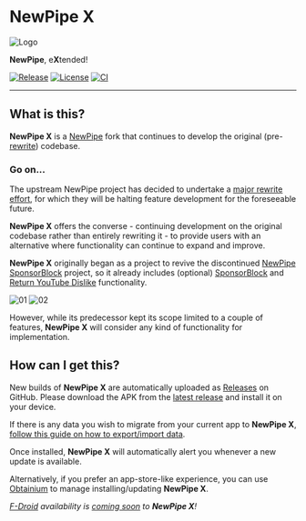 # NewPipe X
![Logo](.github/images/NewPipeX_logo_md.png)

**NewPipe**, e**X**tended!

[![Release](https://img.shields.io/github/v/release/mrbob55/NewPipeX?label=Release)](https://github.com/mrbob55/NewPipeX/releases/latest)
[![License](https://img.shields.io/github/license/mrbob55/NewPipeX?color=blue&label=License)](https://www.gnu.org/licenses/gpl-3.0)
[![CI](https://github.com/mrbob55/NewPipeX/actions/workflows/ci.yml/badge.svg?branch=main)](https://github.com/mrbob55/NewPipeX/actions?query=branch%3Amain)
___

## What is this?

**NewPipe X** is a [NewPipe](https://github.com/TeamNewPipe/NewPipe) fork that continues to develop the original (pre-[rewrite](https://github.com/TeamNewPipe/NewPipe/discussions/10118)) codebase.

### Go on...

The upstream NewPipe project has decided to undertake a [major rewrite effort](https://github.com/TeamNewPipe/NewPipe/discussions/10118), for which they will be halting feature development for the foreseeable future.

**NewPipe X** offers the converse - continuing development on the original codebase rather than entirely rewriting it - to provide users with an alternative where functionality can continue to expand and improve.

**NewPipe X** originally began as a project to revive the discontinued [NewPipe SponsorBlock](https://github.com/polymorphicshade/NewPipe) project, so it already includes (optional) [SponsorBlock](https://sponsor.ajay.app/) and [Return YouTube Dislike](https://returnyoutubedislike.com/) functionality.

![01](.github/images/preview01.gif)
![02](.github/images/preview02.gif)

However, while its predecessor kept its scope limited to a couple of features, **NewPipe X** will consider any kind of functionality for implementation.

## How can I get this?

New builds of **NewPipe X** are automatically uploaded as [Releases](https://github.com/mrbob55/NewPipeX/releases) on GitHub. Please download the APK from the [latest release](https://github.com/mrbob55/NewPipeX/releases/latest) and install it on your device.

If there is any data you wish to migrate from your current app to **NewPipe X**, [follow this guide on how to export/import data](https://newpipe.net/FAQ/tutorials/import-export-data/#export-database).

Once installed, **NewPipe X** will automatically alert you whenever a new update is available.

Alternatively, if you prefer an app-store-like experience, you can use [Obtainium](https://github.com/ImranR98/Obtainium) to manage installing/updating **NewPipe X**.

_[F-Droid](https://f-droid.org) availability is [coming soon](https://github.com/orgs/NewPipeX/projects/1) to **NewPipe X**!_
